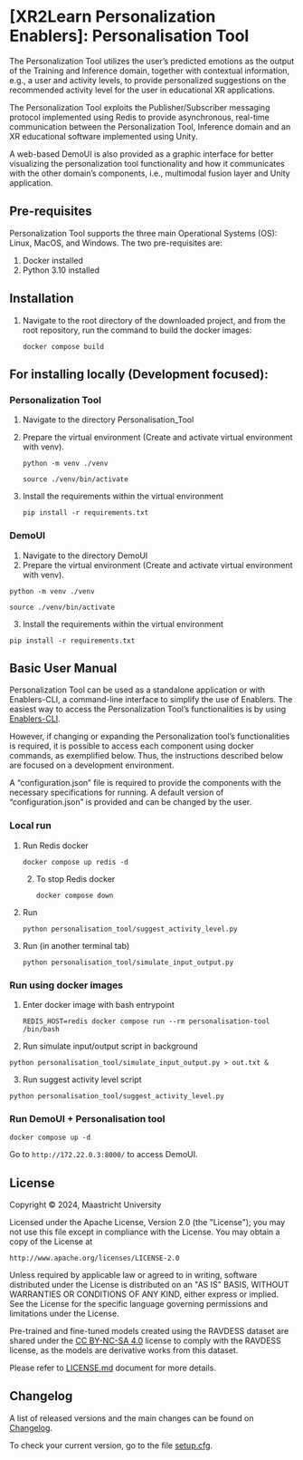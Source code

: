# [XR2Learn Personalization Enablers]: Personalisation Tool

The Personalization Tool utilizes the user’s predicted emotions as the output of the Training and Inference domain,
together with contextual information, e.g., a user and activity levels, to provide personalized suggestions on the
recommended activity level for the user in educational XR applications.

The Personalization Tool exploits the Publisher/Subscriber messaging protocol implemented using Redis to provide
asynchronous, real-time communication between the Personalization Tool, Inference domain and an XR educational software
implemented using Unity.

A web-based DemoUI is also provided as a graphic interface for better visualizing the personalization tool functionality
and how it communicates with the other domain’s components, i.e., multimodal fusion layer and Unity application.

## Pre-requisites

Personalization Tool supports the three main Operational Systems (OS): Linux, MacOS, and Windows.
The two pre-requisites are:

1. Docker installed
2. Python 3.10 installed

## Installation

1. Navigate to the root directory of the downloaded project, and from the root repository, run the command to build the
   docker images:

   `docker compose build`

## For installing locally (Development focused):

### Personalization Tool

1. Navigate to the directory Personalisation_Tool
2. Prepare the virtual environment (Create and activate virtual environment with venv).

   `python -m venv ./venv`

   `source ./venv/bin/activate`
3. Install the requirements within the virtual environment

   `pip install -r requirements.txt`

### DemoUI

1. Navigate to the directory DemoUI
2. Prepare the virtual environment (Create and activate virtual environment with venv).

`python -m venv ./venv`

`source ./venv/bin/activate`

3. Install the requirements within the virtual environment

`pip install -r requirements.txt`

## Basic User Manual

Personalization Tool can be used as a standalone application or with Enablers-CLI, a command-line interface to simplify
the use of Enablers. The easiest way to access the Personalization Tool’s functionalities is by
using [Enablers-CLI](https://github.com/XR2Learn/Enablers-CLI).

However, if changing or expanding the Personalization tool’s functionalities is required, it is possible to access each
component using docker commands, as exemplified below. Thus, the instructions described below are focused on a
development environment.

A “configuration.json” file is required to provide the components with the necessary specifications for running. A
default version of “configuration.json” is provided and can be changed by the user.

### Local run
1. Run Redis docker

   `docker compose up redis -d`

    2. To stop Redis docker

       `docker compose down`

2. Run

   `python personalisation_tool/suggest_activity_level.py`

3. Run (in another terminal tab)

   `python personalisation_tool/simulate_input_output.py`

### Run using docker images

1. Enter docker image with bash entrypoint

   `REDIS_HOST=redis docker compose run --rm personalisation-tool /bin/bash`
2. Run simulate input/output script in background

`python personalisation_tool/simulate_input_output.py > out.txt &`

3. Run suggest activity level script

`python personalisation_tool/suggest_activity_level.py`

### Run DemoUI + Personalisation tool

`docker compose up -d`

Go to `http://172.22.0.3:8000/` to access DemoUI.

## License

Copyright © 2024, Maastricht University

Licensed under the Apache License, Version 2.0 (the "License");
you may not use this file except in compliance with the License.
You may obtain a copy of the License at

    http://www.apache.org/licenses/LICENSE-2.0

Unless required by applicable law or agreed to in writing, software
distributed under the License is distributed on an "AS IS" BASIS,
WITHOUT WARRANTIES OR CONDITIONS OF ANY KIND, either express or implied.
See the License for the specific language governing permissions and
limitations under the License.

Pre-trained and fine-tuned models created using the RAVDESS dataset are shared under
the [CC BY-NC-SA 4.0](https://creativecommons.org/licenses/by-nc-sa/4.0/deed.en) license to
comply with the RAVDESS license, as the models are derivative works from this dataset.

Please refer to [LICENSE.md](LICENSE.md) document for more details.

## Changelog

A list of released versions and the main changes can be found on [Changelog](CHANGELOG.md).

To check your current version, go to the file [setup.cfg](setup.cfg).